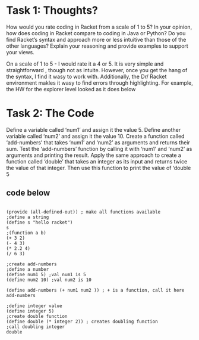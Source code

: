 # Task 1: Thoughts? 
How would you rate coding in Racket from a scale of 1 to 5? 
In your opinion, how does coding in Racket compare to coding in Java or Python? 
Do you find Racket’s syntax and approach more or less intuitive than those of the other languages?
Explain your reasoning and provide examples to support your views.

On a scale of 1 to 5 - I would rate it a 4 or 5.
It is very simple and straightforward , though not as intuite. However, once you get the hang of the syntax, I find it wasy to work with. Additionally, 
the Dr/ Racket environment makles it wasy to find errors through highlighting. 
For example, the HW for the explorer level looked as it does below 

# Task 2: The Code
Define a variable called ‘num1’ and assign it the value 5.
Define another variable called ‘num2’ and assign it the value 10.
Create a function called ‘add-numbers’ that takes ‘num1’ and ‘num2’ as arguments and returns their sum. 
Test  the ‘add-numbers’ function by calling it with ‘num1’ and ‘num2’ as arguments and printing the result. 
Apply the same approach to create a function called ‘double’ that takes an integer as its input and returns twice the value of that integer. Then use this function to print the value of ‘double 5
## code  below

```#lang racket ; use the racket lang

(provide (all-defined-out)) ; make all functions available
;define a string
(define s "hello racket")
s
;(function a b)
(+ 3 2)
(- 4 3)
(* 2.2 4)
(/ 6 3)

;create add-numbers
;define a number
(define num1 5) ;val num1 is 5
(define num2 10) ;val num2 is 10

(define add-numbers (+ num1 num2 )) ; + is a function, call it here
add-numbers

;define integer value
(define integer 5)
;create double function
(define double (* integer 2)) ; creates doubling function
;call doubling integer
double 
